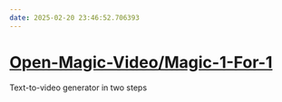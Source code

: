 ```yaml
---
date: 2025-02-20 23:46:52.706393
---
```


# [Open-Magic-Video/Magic-1-For-1](https://github.com/Open-Magic-Video/Magic-1-For-1)

Text-to-video generator in two steps